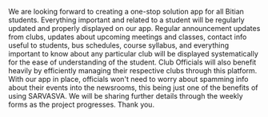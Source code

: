 We are looking forward to creating a one-stop solution app for all Bitian students. Everything important and related to a student will be regularly updated and properly displayed on our app. Regular announcement updates from clubs, updates about upcoming meetings and classes, contact info useful to students, bus schedules, course syllabus, and everything important to know about any particular club will be displayed systematically for the ease of understanding of the student. Club Officials will also benefit heavily by efficiently managing their respective clubs through this platform. With our app in place, officials won't need to worry about spamming info about their events into the newsrooms, this being just one of the benefits of using SARVASVA. We will be sharing further details through the weekly forms as the project progresses. Thank you.
